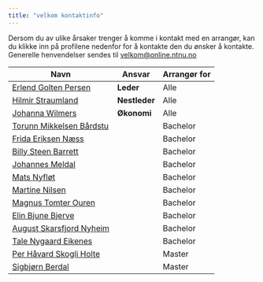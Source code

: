 ```yaml
---
title: "velkom kontaktinfo"
---
```


Dersom du av ulike årsaker trenger å komme i kontakt med en arrangør, kan du klikke inn på profilene nedenfor for å kontakte den du ønsker å kontakte. Generelle henvendelser sendes til [velkom@online.ntnu.no](mailto:velkom@online.ntnu.no)


|  Navn | Ansvar | Arrangør for |
|  ------ | ------ | ------ |
|  [Erlend Golten Persen](https://online.ntnu.no/profile/public/2194) | **Leder** | Alle |
|  [Hilmir Straumland](https://online.ntnu.no/profile/public/2215) | **Nestleder** | Alle |
|  [Johanna Wilmers](https://online.ntnu.no/profile/public/2178) | **Økonomi** | Alle |
|  [Torunn Mikkelsen Bårdstu](https://online.ntnu.no/profile/public/1986) |  | Bachelor |
|  [Frida Eriksen Næss](https://online.ntnu.no/profile/public/2282) |  | Bachelor |
|  [Billy Steen Barrett](https://online.ntnu.no/profile/public/2218) |  | Bachelor |
|  [Johannes Meldal](https://online.ntnu.no/profile/public/2284) |  | Bachelor |
|  [Mats Nyfløt](https://online.ntnu.no/profile/public/2299) |  | Bachelor |
|  [Martine Nilsen](https://online.ntnu.no/profile/public/2236) |  | Bachelor |
|  [Magnus Tomter Ouren](https://online.ntnu.no/profile/public/2226) |  | Bachelor |
|  [Elin Bjune Bjerve](https://online.ntnu.no/profile/public/2286) |  | Bachelor |
|  [August Skarsfjord Nyheim](https://online.ntnu.no/profile/public/2249) |  | Bachelor |
|  [Tale Nygaard Eikenes](https://online.ntnu.no/profile/public/2253) |  | Bachelor |
|  [Per Håvard Skogli Holte](https://online.ntnu.no/profile/public/1713) |  | Master |
|  [Sigbjørn Berdal](https://online.ntnu.no/profile/public/1716) |  | Master |